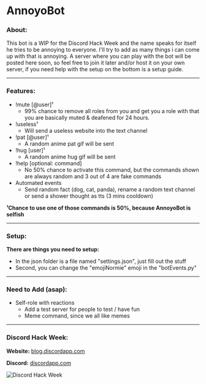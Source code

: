 # AnnoyoBot
### About:
This bot is a WIP for the Discord Hack Week and the name speaks for itself he tries to be annoying to everyone. I'll try to add as many things i can come up with that is annoying. A server where you can play with the bot will be posted here soon, so feel free to join it later and/or host it on your own server, if you need help with the setup on the bottom is a setup guide.
___
### Features:
* !mute [@user]¹
  * 99% chance to remove all roles from you and get you a role with that you are basically muted & deafened for 24 hours.
* !useless¹
  * Will send a useless website into the text channel
* !pat [@user]¹
  * A random anime pat gif will be sent 
* !hug [user]¹
  * A random anime hug gif will be sent
* !help [optional: command]
  * No 50% chance to activate this command, but the commands shown are always random and 3 out of 4 are fake commands     
* Automated events
  * Send random fact (dog, cat, panda), rename a random text channel or send a shower thought as tts (3 mins cooldown)


**¹Chance to use one of those commands is 50%, because AnnoyoBot is selfish**
___
### Setup:
**There are things you need to setup:**
* In the json folder is a file named "settings.json", just fill out the stuff
* Second, you can change the "emojiNormie" emoji in the "botEvents.py" 
___
### Need to Add (asap):
* Self-role with reactions
  * Add a test server for people to test / have fun 
  * Meme command, since we all like memes 
___

### Discord Hack Week:

**Website:** [blog.discordapp.com](https://blog.discordapp.com/discord-community-hack-week-build-and-create-alongside-us-6b2a7b7bba33)

**Discord:** [discordapp.com](https://discordapp.com/invite/hackweek)

![Discord Hack Week](https://cdn-images-1.medium.com/max/2560/1*lh6NS8hx0pu5mlZeSqnu5w.jpeg)

